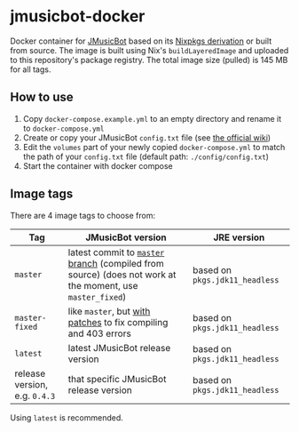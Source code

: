 # jmusicbot-docker

Docker container for [JMusicBot](https://github.com/jagrosh/MusicBot) based on its [Nixpkgs derivation](https://github.com/NixOS/nixpkgs/blob/nixos-unstable/pkgs/applications/audio/jmusicbot/default.nix#L25) or built from source. The image is built using Nix's `buildLayeredImage` and uploaded to this repository's package registry.
The total image size (pulled) is 145 MB for all tags.

## How to use
1. Copy `docker-compose.example.yml` to an empty directory and rename it to `docker-compose.yml`
2. Create or copy your JMusicBot `config.txt` file (see [the official wiki](https://jmusicbot.com/setup/#3-configure-the-bot))
3. Edit the `volumes` part of your newly copied `docker-compose.yml` to match the path of your `config.txt` file (default path: `./config/config.txt`)
4. Start the container with docker compose

## Image tags
There are 4 image tags to choose from:

| Tag | JMusicBot version | JRE version |
| ----- | ------ | ----- |
| `master` | latest commit to [`master` branch](https://github.com/jagrosh/MusicBot/tree/master) (compiled from source) (does not work at the moment, use `master_fixed`) | based on `pkgs.jdk11_headless` |
| `master-fixed` | like `master`, but [with patches](https://github.com/13621/jmusicbot-docker/blob/main/e1afa185cc5d1ab84f815a4244257a3eea5e1fa2.patch) to fix compiling and 403 errors | based on `pkgs.jdk11_headless` |
| `latest` | latest JMusicBot release version | based on `pkgs.jdk11_headless` |
| release version, e.g. `0.4.3` | that specific JMusicBot release version | based on `pkgs.jdk11_headless` |

Using `latest` is recommended.
